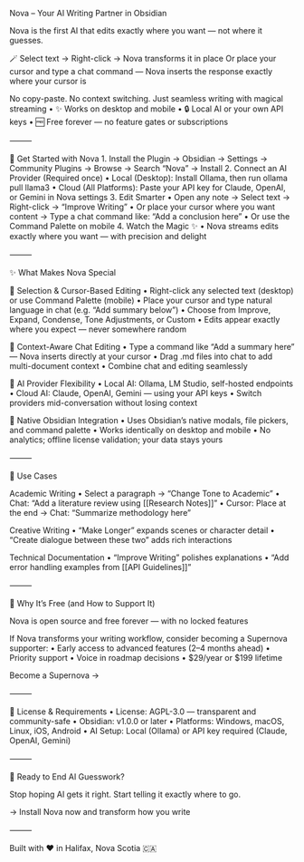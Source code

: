Nova – Your AI Writing Partner in Obsidian

Nova is the first AI that edits exactly where you want — not where it guesses.

🪄 Select text → Right-click → Nova transforms it in place
Or place your cursor and type a chat command — Nova inserts the response exactly where your cursor is

No copy-paste. No context switching. Just seamless writing with magical streaming
	•	✨ Works on desktop and mobile
	•	🔒 Local AI or your own API keys
	•	🆓 Free forever — no feature gates or subscriptions

⸻

🚀 Get Started with Nova
	1.	Install the Plugin
→ Obsidian → Settings → Community Plugins → Browse → Search “Nova” → Install
	2.	Connect an AI Provider (Required once)
	•	Local (Desktop): Install Ollama, then run ollama pull llama3
	•	Cloud (All Platforms): Paste your API key for Claude, OpenAI, or Gemini in Nova settings
	3.	Edit Smarter
	•	Open any note → Select text → Right-click → “Improve Writing”
	•	Or place your cursor where you want content → Type a chat command like: “Add a conclusion here”
	•	Or use the Command Palette on mobile
	4.	Watch the Magic ✨
	•	Nova streams edits exactly where you want — with precision and delight

⸻

✨ What Makes Nova Special

🎯 Selection & Cursor-Based Editing
	•	Right-click any selected text (desktop) or use Command Palette (mobile)
	•	Place your cursor and type natural language in chat (e.g. “Add summary below”)
	•	Choose from Improve, Expand, Condense, Tone Adjustments, or Custom
	•	Edits appear exactly where you expect — never somewhere random

💬 Context-Aware Chat Editing
	•	Type a command like “Add a summary here” — Nova inserts directly at your cursor
	•	Drag .md files into chat to add multi-document context
	•	Combine chat and editing seamlessly

🤖 AI Provider Flexibility
	•	Local AI: Ollama, LM Studio, self-hosted endpoints
	•	Cloud AI: Claude, OpenAI, Gemini — using your API keys
	•	Switch providers mid-conversation without losing context

📁 Native Obsidian Integration
	•	Uses Obsidian’s native modals, file pickers, and command palette
	•	Works identically on desktop and mobile
	•	No analytics; offline license validation; your data stays yours

⸻

🧪 Use Cases

Academic Writing
	•	Select a paragraph → “Change Tone to Academic”
	•	Chat: “Add a literature review using [[Research Notes]]”
	•	Cursor: Place at the end → Chat: “Summarize methodology here”

Creative Writing
	•	“Make Longer” expands scenes or character detail
	•	“Create dialogue between these two” adds rich interactions

Technical Documentation
	•	“Improve Writing” polishes explanations
	•	“Add error handling examples from [[API Guidelines]]”

⸻

💎 Why It’s Free (and How to Support It)

Nova is open source and free forever — with no locked features

If Nova transforms your writing workflow, consider becoming a Supernova supporter:
	•	Early access to advanced features (2–4 months ahead)
	•	Priority support
	•	Voice in roadmap decisions
	•	$29/year or $199 lifetime

Become a Supernova →

⸻

📄 License & Requirements
	•	License: AGPL-3.0 — transparent and community-safe
	•	Obsidian: v1.0.0 or later
	•	Platforms: Windows, macOS, Linux, iOS, Android
	•	AI Setup: Local (Ollama) or API key required (Claude, OpenAI, Gemini)

⸻

🔮 Ready to End AI Guesswork?

Stop hoping AI gets it right. Start telling it exactly where to go.

→ Install Nova now and transform how you write

⸻

Built with ❤️ in Halifax, Nova Scotia 🇨🇦

